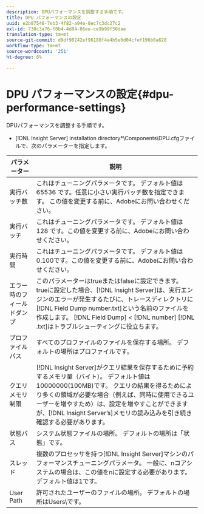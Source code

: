 ```yaml
---
description: DPUパフォーマンスを調整する手順です。
title: DPU パフォーマンスの設定
uuid: e2b87548-7eb3-4f82-a94e-8ec7c3dc27c2
exl-id: 738c3a76-f8b4-4d84-86ee-ce9b99f50dae
translation-type: tm+mt
source-git-commit: d9df90242ef96188f4e4b5e6d04cfef196b0a628
workflow-type: tm+mt
source-wordcount: '251'
ht-degree: 6%

---
```


# DPU パフォーマンスの設定{#dpu-performance-settings}

DPUパフォーマンスを調整する手順です。

* [!DNL Insight Server] installation directory*\Components\DPU.cfgファイルで、次のパラメーターを指定します。

| パラメーター | 説明 |
|---|---|
| 実行バッチ数 | これはチューニングパラメータです。 デフォルト値は 65536 です。任意に小さい実行バッチ数を指定できます。 この値を変更する前に、Adobeにお問い合わせください。 |
| 実行バッチ | これはチューニングパラメータです。 デフォルト値は 128 です。この値を変更する前に、Adobeにお問い合わせください。 |
| 実行時間 | これはチューニングパラメータです。 デフォルト値は0.100です。この値を変更する前に、Adobeにお問い合わせください。 |
| エラー時のフィールドダンプ | このパラメーターはtrueまたはfalseに設定できます。 trueに設定した場合、[!DNL Insight Server]は、実行エンジンのエラーが発生するたびに、トレースディレクトリに[!DNL Field Dump number.txt]という名前のファイルを作成します。 [!DNL Field Dump] &lt; [!DNL number] [!DNL .txt]はトラブルシューティングに役立ちます。 |
| プロファイルパス | すべてのプロファイルのファイルを保存する場所。 デフォルトの場所はプロファイルです。 |
| クエリメモリ制限 | [!DNL Insight Server]がクエリ結果を保存するために予約するメモリ量（バイト）。 デフォルト値は10000000(100MB)です。 クエリの結果を得るためにより多くの領域が必要な場合（例えば、同時に使用できるユーザーを増やすため）は、設定を増やすことができますが、[!DNL Insight Server’s]メモリの読み込みを引き続き確認する必要があります。 |
| 状態パス | システム状態ファイルの場所。 デフォルトの場所は「状態」です。 |
| スレッド | 複数のプロセッサを持つ[!DNL Insight Server]マシンのパフォーマンスチューニングパラメータ。 一般に、nコアシステムの場合は、この値をnに設定する必要があります。デフォルト値は1です。 |
| User Path | 許可されたユーザーのファイルの場所。 デフォルトの場所はUsers\です。 |
